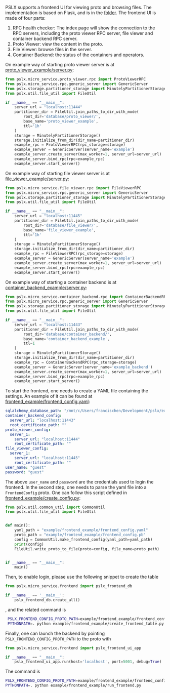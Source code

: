 PSLX supports a frontend UI for viewing proto and browsing files. The implementation is based on Flask, and is in the 
[folder](https://github.com/kfrancischen/pslx/tree/master/pslx/micro_service/frontend). The frontend UI is made of four parts:      
1. RPC health checker: The index page will show the connection to the RPC servers, including the proto viewer RPC server, file viewer
and container backend RPC server.       
2. Proto Viewer: view the content in the proto.     
3. File Viewer: browse files in the server.      
4. Container Backend: the status of the containers and operators.

On example way of starting proto viewer server is at [proto_viewer_example/server.py](https://github.com/kfrancischen/pslx/blob/master/example/proto_viewer_example/server.py):
```python
from pslx.micro_service.proto_viewer.rpc import ProtoViewerRPC
from pslx.micro_service.rpc.generic_server import GenericServer
from pslx.storage.partitioner_storage import MinutelyPartitionerStorage
from pslx.util.file_util import FileUtil

if __name__ == "__main__":
    server_url = "localhost:11444"
    partitioner_dir = FileUtil.join_paths_to_dir_with_mode(
        root_dir='database/proto_viewer/',
        base_name='proto_viewer_example',
        ttl='1h'
    )
    storage = MinutelyPartitionerStorage()
    storage.initialize_from_dir(dir_name=partitioner_dir)
    example_rpc = ProtoViewerRPC(rpc_storage=storage)
    example_server = GenericServer(server_name='example')
    example_server.create_server(max_worker=1, server_url=server_url)
    example_server.bind_rpc(rpc=example_rpc)
    example_server.start_server()
```

On example way of starting file viewer server is at [file_viewer_example/server.py](https://github.com/kfrancischen/pslx/blob/master/example/file_viewer_example/server.py):
```python
from pslx.micro_service.file_viewer.rpc import FileViewerRPC
from pslx.micro_service.rpc.generic_server import GenericServer
from pslx.storage.partitioner_storage import MinutelyPartitionerStorage
from pslx.util.file_util import FileUtil

if __name__ == "__main__":
    server_url = "localhost:11445"
    partitioner_dir = FileUtil.join_paths_to_dir_with_mode(
        root_dir='database/file_viewer/',
        base_name='file_viewer_example',
        ttl='1h'
    )
    storage = MinutelyPartitionerStorage()
    storage.initialize_from_dir(dir_name=partitioner_dir)
    example_rpc = FileViewerRPC(rpc_storage=storage)
    example_server = GenericServer(server_name='example')
    example_server.create_server(max_worker=1, server_url=server_url)
    example_server.bind_rpc(rpc=example_rpc)
    example_server.start_server()
```

On example way of starting a container backend is at [container_backend_example/server.py](https://github.com/kfrancischen/pslx/blob/master/example/container_backend_example/server.py):
```python
from pslx.micro_service.container_backend.rpc import ContainerBackendRPC
from pslx.micro_service.rpc.generic_server import GenericServer
from pslx.storage.partitioner_storage import MinutelyPartitionerStorage
from pslx.util.file_util import FileUtil

if __name__ == "__main__":
    server_url = "localhost:11443"
    partitioner_dir = FileUtil.join_paths_to_dir_with_mode(
        root_dir='database/container_backend/',
        base_name='container_backend_example',
        ttl=1
    )
    storage = MinutelyPartitionerStorage()
    storage.initialize_from_dir(dir_name=partitioner_dir)
    example_rpc = ContainerBackendRPC(rpc_storage=storage)
    example_server = GenericServer(server_name='example_backend')
    example_server.create_server(max_worker=1, server_url=server_url)
    example_server.bind_rpc(rpc=example_rpc)
    example_server.start_server()
```

To start the frontend, one needs to create a YAML file containing the settings. An example of it can be found at 
[frontend_example/frontend_config.yaml](https://github.com/kfrancischen/pslx/blob/master/example/frontend_example/frontend_config.yaml):
```yaml
sqlalchemy_database_path: "/mnt/c/Users/francischen/Development/pslx/example/frontend_example/frontend_example.db"
container_backend_config:
  server_url: "localhost:11443"
  root_certificate_path: ""
proto_viewer_config:
  server_1:
    server_url: "localhost:11444"
    root_certificate_path: ""
file_viewer_config:
  server_1:
    server_url: "localhost:11445"
    root_certificate_path: ""
user_name: "guest"
password: "guest"
```

The above `user_name` and `password` are the credentials used to login the frontend. In the second step, one needs to parse
the yaml file into a `FrontendConfig` proto. One can follow this script defined in [frontend_example/create_config.py](https://github.com/kfrancischen/pslx/blob/master/example/frontend_example/create_config.py):
```python
from pslx.util.common_util import CommonUtil
from pslx.util.file_util import FileUtil


def main():
    yaml_path = "example/frontend_example/frontend_config.yaml"
    proto_path = "example/frontend_example/frontend_config.pb"
    config = CommonUtil.make_frontend_config(yaml_path=yaml_path)
    print(config)
    FileUtil.write_proto_to_file(proto=config, file_name=proto_path)


if __name__ == "__main__":
    main()
```
Then, to enable login, please use the following snippet to create the table
```python
from pslx.micro_service.frontend import pslx_frontend_db

if __name__ == '__main__':
    pslx_frontend_db.create_all()
```
, and the related command is
```bash
 PSLX_FRONTEND_CONFIG_PROTO_PATH=example/frontend_example/frontend_config.pb \
 PYTHONPATH=. python example/frontend_example/create_frontend_table.py
```

Finally, one can launch the backend by pointing `PSLX_FRONTEND_CONFIG_PROTO_PATH` to the proto with
```python
from pslx.micro_service.frontend import pslx_frontend_ui_app

if __name__ == "__main__":
    pslx_frontend_ui_app.run(host='localhost', port=5001, debug=True)
```

The command is
```bash
PSLX_FRONTEND_CONFIG_PROTO_PATH=example/frontend_example/frontend_config.pb \
PYTHONPATH=. python example/frontend_example/run_frontend.py
```
